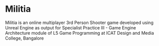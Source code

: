 # Militia
Militia is an online multiplayer 3rd Person Shooter game developed using Unreal Engine as output for Specialist Practice III - Game Engine Architecture module of L5 Game Programming at ICAT Design and Media College, Bangalore
